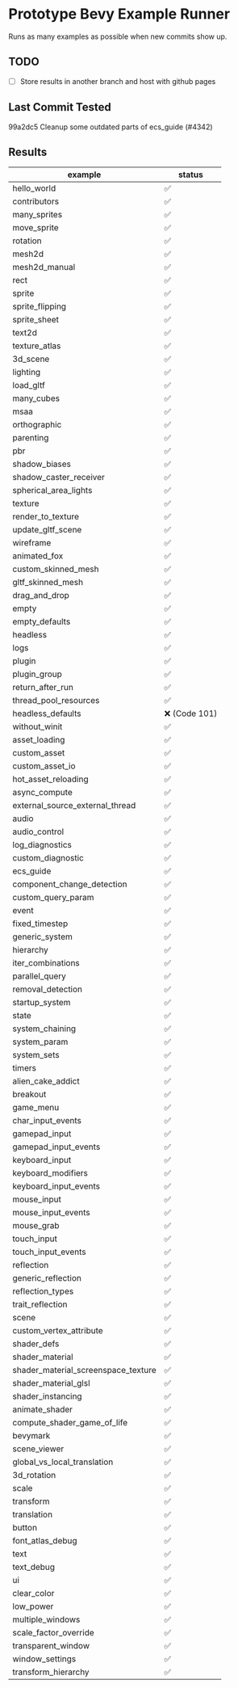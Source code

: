 # Prototype Bevy Example Runner
Runs as many examples as possible when new commits show up.
## TODO
- [ ] Store results in another branch and host with github pages
## Last Commit Tested
99a2dc5 Cleanup some outdated parts of ecs_guide (#4342)

## Results 
|example|status|
|-|-|
|hello_world|:white_check_mark:|
|contributors|:white_check_mark:|
|many_sprites|:white_check_mark:|
|move_sprite|:white_check_mark:|
|rotation|:white_check_mark:|
|mesh2d|:white_check_mark:|
|mesh2d_manual|:white_check_mark:|
|rect|:white_check_mark:|
|sprite|:white_check_mark:|
|sprite_flipping|:white_check_mark:|
|sprite_sheet|:white_check_mark:|
|text2d|:white_check_mark:|
|texture_atlas|:white_check_mark:|
|3d_scene|:white_check_mark:|
|lighting|:white_check_mark:|
|load_gltf|:white_check_mark:|
|many_cubes|:white_check_mark:|
|msaa|:white_check_mark:|
|orthographic|:white_check_mark:|
|parenting|:white_check_mark:|
|pbr|:white_check_mark:|
|shadow_biases|:white_check_mark:|
|shadow_caster_receiver|:white_check_mark:|
|spherical_area_lights|:white_check_mark:|
|texture|:white_check_mark:|
|render_to_texture|:white_check_mark:|
|update_gltf_scene|:white_check_mark:|
|wireframe|:white_check_mark:|
|animated_fox|:white_check_mark:|
|custom_skinned_mesh|:white_check_mark:|
|gltf_skinned_mesh|:white_check_mark:|
|drag_and_drop|:white_check_mark:|
|empty|:white_check_mark:|
|empty_defaults|:white_check_mark:|
|headless|:white_check_mark:|
|logs|:white_check_mark:|
|plugin|:white_check_mark:|
|plugin_group|:white_check_mark:|
|return_after_run|:white_check_mark:|
|thread_pool_resources|:white_check_mark:|
|headless_defaults|:x: (Code 101)|
|without_winit|:white_check_mark:|
|asset_loading|:white_check_mark:|
|custom_asset|:white_check_mark:|
|custom_asset_io|:white_check_mark:|
|hot_asset_reloading|:white_check_mark:|
|async_compute|:white_check_mark:|
|external_source_external_thread|:white_check_mark:|
|audio|:white_check_mark:|
|audio_control|:white_check_mark:|
|log_diagnostics|:white_check_mark:|
|custom_diagnostic|:white_check_mark:|
|ecs_guide|:white_check_mark:|
|component_change_detection|:white_check_mark:|
|custom_query_param|:white_check_mark:|
|event|:white_check_mark:|
|fixed_timestep|:white_check_mark:|
|generic_system|:white_check_mark:|
|hierarchy|:white_check_mark:|
|iter_combinations|:white_check_mark:|
|parallel_query|:white_check_mark:|
|removal_detection|:white_check_mark:|
|startup_system|:white_check_mark:|
|state|:white_check_mark:|
|system_chaining|:white_check_mark:|
|system_param|:white_check_mark:|
|system_sets|:white_check_mark:|
|timers|:white_check_mark:|
|alien_cake_addict|:white_check_mark:|
|breakout|:white_check_mark:|
|game_menu|:white_check_mark:|
|char_input_events|:white_check_mark:|
|gamepad_input|:white_check_mark:|
|gamepad_input_events|:white_check_mark:|
|keyboard_input|:white_check_mark:|
|keyboard_modifiers|:white_check_mark:|
|keyboard_input_events|:white_check_mark:|
|mouse_input|:white_check_mark:|
|mouse_input_events|:white_check_mark:|
|mouse_grab|:white_check_mark:|
|touch_input|:white_check_mark:|
|touch_input_events|:white_check_mark:|
|reflection|:white_check_mark:|
|generic_reflection|:white_check_mark:|
|reflection_types|:white_check_mark:|
|trait_reflection|:white_check_mark:|
|scene|:white_check_mark:|
|custom_vertex_attribute|:white_check_mark:|
|shader_defs|:white_check_mark:|
|shader_material|:white_check_mark:|
|shader_material_screenspace_texture|:white_check_mark:|
|shader_material_glsl|:white_check_mark:|
|shader_instancing|:white_check_mark:|
|animate_shader|:white_check_mark:|
|compute_shader_game_of_life|:white_check_mark:|
|bevymark|:white_check_mark:|
|scene_viewer|:white_check_mark:|
|global_vs_local_translation|:white_check_mark:|
|3d_rotation|:white_check_mark:|
|scale|:white_check_mark:|
|transform|:white_check_mark:|
|translation|:white_check_mark:|
|button|:white_check_mark:|
|font_atlas_debug|:white_check_mark:|
|text|:white_check_mark:|
|text_debug|:white_check_mark:|
|ui|:white_check_mark:|
|clear_color|:white_check_mark:|
|low_power|:white_check_mark:|
|multiple_windows|:white_check_mark:|
|scale_factor_override|:white_check_mark:|
|transparent_window|:white_check_mark:|
|window_settings|:white_check_mark:|
|transform_hierarchy|:white_check_mark:|